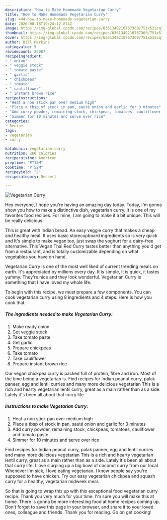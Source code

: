```yaml
---
description: "How to Make Homemade Vegetarian Curry"
title: "How to Make Homemade Vegetarian Curry"
slug: 444-how-to-make-homemade-vegetarian-curry
date: 2020-08-18T19:24:12.874Z
image: https://img-global.cpcdn.com/recipes/6361349210767360/751x532cq70/vegetarian-curry-recipe-main-photo.jpg
thumbnail: https://img-global.cpcdn.com/recipes/6361349210767360/751x532cq70/vegetarian-curry-recipe-main-photo.jpg
cover: https://img-global.cpcdn.com/recipes/6361349210767360/751x532cq70/vegetarian-curry-recipe-main-photo.jpg
author: Bill Perkins
ratingvalue: 5
reviewcount: 26087
recipeingredient:
- " onion"
- " veggie stock"
- " tomato paste"
- " garlic"
- " chickpeas"
- " tomato"
- " cauliflower"
- " instant brown rice"
recipeinstructions:
- "Heat a non stick pan over medium high"
- "Place a tbsp of stock in pan, sauté onion and garlic for 3 minutes"
- "Add curry powder, remaining stock, chickpeas, tomatoes, cauliflower and tomato paste"
- "Simmer for 10 minutes and serve over rice"
categories:
- Recipe
tags:
- vegetarian
- curry

katakunci: vegetarian curry 
nutrition: 260 calories
recipecuisine: American
preptime: "PT13M"
cooktime: "PT52M"
recipeyield: "2"
recipecategory: Dessert

---
```



![Vegetarian Curry](https://img-global.cpcdn.com/recipes/6361349210767360/751x532cq70/vegetarian-curry-recipe-main-photo.jpg)

Hey everyone, I hope you're having an amazing day today. Today, I'm gonna show you how to make a distinctive dish, vegetarian curry. It is one of my favorites food recipes. For mine, I am going to make it a bit unique. This will be really delicious.

This is great with Indian bread. An easy veggie curry that makes a cheap and healthy meal. It uses basic storecupboard ingredients so is very quick and It&#39;s simple to make vegan too, just swap the yoghurt for a dairy-free alternative. This Vegan Thai Red Curry tastes better than anything you&#39;d get from a restaurant, and is totally customizable depending on what vegetables you have on hand.

Vegetarian Curry is one of the most well liked of current trending meals on earth. It's appreciated by millions every day. It is simple, it is quick, it tastes yummy. They're nice and they look wonderful. Vegetarian Curry is something that I have loved my whole life.


To begin with this recipe, we must prepare a few components. You can cook vegetarian curry using 8 ingredients and 4 steps. Here is how you cook that.

<!--inarticleads1-->

##### The ingredients needed to make Vegetarian Curry:

1. Make ready  onion
1. Get  veggie stock
1. Take  tomato paste
1. Get  garlic
1. Prepare  chickpeas
1. Take  tomato
1. Take  cauliflower
1. Prepare  instant brown rice


Our vegan chickpea curry is packed full of protein, fibre and iron. Most of the time being a vegetarian is. Find recipes for Indian peanut curry, palak paneer, egg and lentil curries and many more delicious vegetarian This is a rich and hearty vegetarian lentil curry, great as a main rather than as a side. Lately it&#39;s been all about that curry life. 

<!--inarticleads2-->

##### Instructions to make Vegetarian Curry:

1. Heat a non stick pan over medium high
1. Place a tbsp of stock in pan, sauté onion and garlic for 3 minutes
1. Add curry powder, remaining stock, chickpeas, tomatoes, cauliflower and tomato paste
1. Simmer for 10 minutes and serve over rice


Find recipes for Indian peanut curry, palak paneer, egg and lentil curries and many more delicious vegetarian This is a rich and hearty vegetarian lentil curry, great as a main rather than as a side. Lately it&#39;s been all about that curry life. I love slurping up a big bowl of coconut curry from our local Whenever I&#39;m sick, I love eating vegetarian. I know people say you&#39;re supposed to have chicken. Try our easy vegetarian chickpea and squash curry for a healthy, vegetarian midweek meal. 

So that is going to wrap this up with this exceptional food vegetarian curry recipe. Thank you very much for your time. I'm sure you will make this at home. There is gonna be more interesting food at home recipes coming up. Don't forget to save this page in your browser, and share it to your loved ones, colleague and friends. Thank you for reading. Go on get cooking!

